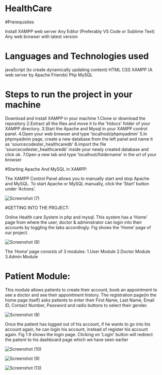 # HealthCare
 
#Prerequisites

Install XAMPP web server Any Editor (Preferably VS Code or Sublime Text) Any web browser with latest version

# Languages and Technologies used

javaScript (to create dynamically updating content) HTML CSS XAMPP (A web server by Apache Friends) Php MySQL

# Steps to run the project in your machine

Download and install XAMPP in your machine
1.Clone or download the repository
2.Extract all the files and move it to the 'htdocs' folder of your XAMPP directory.
3.Start the Apache and Mysql in your XAMPP control panel.
4.Open your web browser and type 'localhost/phpmyadmin'
5.In phpmyadmin page, create a new database from the left panel and name it as 'sourcecodester_healthcaredb'
6.import the file 'sourcecodester_healthcaredb' inside your newly created database and click ok.
7.Open a new tab and type 'localhost/foldername' in the url of your browser

#Starting Apache And MySQL in XAMPP:

The XAMPP Control Panel allows you to manually start and stop Apache and MySQL. To start Apache or MySQL manually, click the ‘Start’ button under ‘Actions’.

![Screenshot (7)](https://user-images.githubusercontent.com/85752605/222200378-9c9bc567-c0d8-48f2-9678-f8a8cbad6aa2.png)


#GETTING INTO THE PROJECT:

Online Health care System in php and mysql. This system has a ‘Home’ page from where the user, doctor & administrator can login into their accounts by toggling the tabs accordingly. Fig shows the ‘Home’ page of our project.

![Screenshot (8)](https://user-images.githubusercontent.com/85752605/222200636-a2bf6e3c-3ae8-4374-82fc-5bb8106d1017.png)


The ‘Home’ page consists of 3 modules:
1.User Module
2.Doctor Module
3.Admin Module

# Patient Module:
This module allows patients to create their account, book an appointment to see a doctor and see their appointment history. The registration page(in the home page itself) asks patients to enter their First Name, Last Name, Email ID, Contact Number, Password and radio buttons to select their gender.

![Screenshot (8)](https://user-images.githubusercontent.com/85752605/222209896-ef58f6ce-c9ca-44a1-9368-0a0094d87739.png)


Once the patient has logged out of his account, if he wants to go into his account again, he can login his account, instead of register his account again. Fig 1.9 shows the login page. Clicking on ‘Login’ button will redirect the patient to his dashboard page which we have seen earlier

![Screenshot (10)](https://user-images.githubusercontent.com/85752605/222200724-ba51dccf-2f50-45eb-aa18-57d3e26202dc.png)

![Screenshot (9)](https://user-images.githubusercontent.com/85752605/222200812-2ac6bdf7-e6d7-4ec5-8153-84431d40081f.png)


![Screenshot (13)](https://user-images.githubusercontent.com/85752605/222200965-9c291fe9-dea9-4e16-b11c-c9448f5e9238.png)

